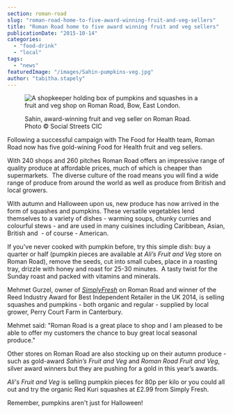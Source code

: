 ```yaml
---
section: roman-road
slug: "roman-road-home-to-five-award-winning-fruit-and-veg-sellers"
title: "Roman Road home to five award winning fruit and veg sellers"
publicationDate: "2015-10-14"
categories: 
  - "food-drink"
  - "local"
tags: 
  - "news"
featuredImage: "/images/Sahin-pumpkins-veg.jpg"
author: "tabitha.stapely"
---
```


<figure>

![A shopkeeper holding box of pumpkins and squashes in a fruit and veg shop on Roman Road, Bow, East London.](/images/Sahin-pumpkins-veg.jpg)

<figcaption>

Sahin, award-winning fruit and veg seller on Roman Road. Photo © Social Streets CIC

</figcaption>

</figure>

Following a successful campaign with The Food for Health team, Roman Road now has five gold-wining Food for Health fruit and veg sellers.

With 240 shops and 260 pitches Roman Road offers an impressive range of quality produce at affordable prices, much of which is cheaper than supermarkets.  The diverse culture of the road means you will find a wide range of produce from around the world as well as produce from British and local growers.

With autumn and Halloween upon us, new produce has now arrived in the form of squashes and pumpkins. These versatile vegetables lend themselves to a variety of dishes - warming soups, chunky curries and colourful stews - and are used in many cuisines including Caribbean, Asian, British and  - of course - American.

If you've never cooked with pumpkin before, try this simple dish: buy a quarter or half (pumpkin pieces are available at _Ali’s Fruit and Veg_ store on Roman Road), remove the seeds, cut into small cubes, place in a roasting tray, drizzle with honey and roast for 25-30 minutes.  A tasty twist for the Sunday roast and packed with vitamins and minerals.

Mehmet Gurzel, owner of [_SimplyFresh_](_wp_link_placeholder) on Roman Road and winner of the Reed Industry Award for Best Independent Retailer in the UK 2014, is selling squashes and pumpkins - both organic and regular - supplied by local grower, Perry Court Farm in Canterbury.

Mehmet said: "Roman Road is a great place to shop and I am pleased to be able to offer my customers the chance to buy great local seasonal produce."

Other stores on Roman Road are also stocking up on their autumn produce - such as gold-award _Sahin’s Fruit and Veg_ and _Roman Road Fruit and Veg_, silver award winners but they are pushing for a gold in this year’s awards.

_Ali's Fruit and Veg_ is selling pumpkin pieces for 80p per kilo or you could all out and try the organic Red Kuri squashes at £2.99 from Simply Fresh.

Remember, pumpkins aren't just for Halloween!


